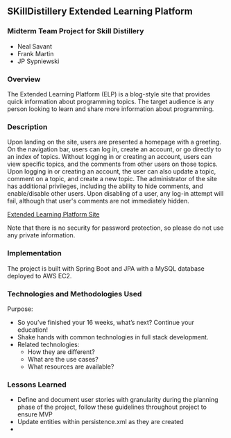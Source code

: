 ## SKillDistillery Extended Learning Platform

### Midterm Team Project for Skill Distillery

* Neal Savant
* Frank Martin
* JP Sypniewski

### Overview

The Extended Learning Platform (ELP) is a blog-style site that provides quick information about programming topics.  The target audience is any person looking to learn and share more information about programming.

### Description

Upon landing on the site, users are presented a homepage with a greeting.  On the navigation bar, users can log in, create an account, or go directly to an index of topics.  Without logging in or creating an account, users can view specific topics, and the comments from other users on those topics.  Upon logging in or creating an account, the user can also update a topic, comment on a topic, and create a new topic.  The administrator of the site has additional privileges, including the ability to hide comments, and enable/disable other users.  Upon disabling of a user, any log-in attempt will fail, although that user's comments are not immediately hidden.

[Extended Learning Platform Site](http://3.137.38.238:8080/ExtendedLearning/)

Note that there is no security for password protection, so please do not use any private information.

### Implementation

The project is built with Spring Boot and JPA with a MySQL database deployed to AWS EC2.



### Technologies and Methodologies Used

Purpose:
* So you’ve finished your 16 weeks, what’s next? Continue your education!
* Shake hands with common technologies in full stack development.
* Related technologies:
  - How they are different?
  - What are the use cases?
  - What resources are available?


### Lessons Learned
* Define and document user stories with granularity during the planning phase of the project, follow these guidelines throughout project to ensure MVP
* Update entities within persistence.xml as they are created
*
